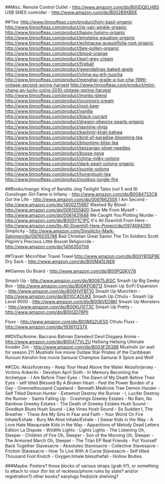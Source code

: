 ##Misc:
Remote Control Outlet - http://www.amazon.com/dp/B00DQELHBS
USB SNES controller - http://www.amazon.com/dp/B002B9XB0E


##Tea:
http://www.tinroofteas.com/product/holy-basil-organic
http://www.tinroofteas.com/product/rip-van-winkle-organic
http://www.tinroofteas.com/product/happy-tummy-organic
http://www.tinroofteas.com/product/einsteins-equation-organic
http://www.tinroofteas.com/product/echinacea-augustifolia-root-organic
http://www.tinroofteas.com/product/bee-pollen-organic
http://www.tinroofteas.com/product/blood-orange
http://www.tinroofteas.com/product/earl-grey-cream
http://www.tinroofteas.com/product/fireball
http://www.tinroofteas.com/product/gwendalinas-baked-apple
http://www.tinroofteas.com/product/china-pu-erh-tuocha
http://www.tinroofteas.com/product/menghai-grade-a-tuo-cha-1996-vintage-second-spring-harvest
http://www.tinroofteas.com/product/mini-chang-an-lucky-coins-2010-vintage-spring-harvest
http://www.tinroofteas.com/product/monks-blend
http://www.tinroofteas.com/product/oconnors-cream
http://www.tinroofteas.com/product/root-beer
http://www.tinroofteas.com/product/vanilla
http://www.tinroofteas.com/product/black-currant
http://www.tinroofteas.com/product/dragon-pheonix-pearls-organic
http://www.tinroofteas.com/product/jasmine-rings
http://www.tinroofteas.com/product/kashmir-khali-kahwa
http://www.tinroofteas.com/product/bird-of-paradise-blooming-tea
http://www.tinroofteas.com/product/blooming-bliss-tea
http://www.tinroofteas.com/product/tanzanian-silver-needles
http://www.tinroofteas.com/product/bossa-nova
http://www.tinroofteas.com/product/china-milky-oolong
http://www.tinroofteas.com/product/dark-pearl-oolong-organic
http://www.tinroofteas.com/product/purple-oolong
http://www.tinroofteas.com/product/honeybush-tea
http://www.tinroofteas.com/product/rooibos-jungle-fire

##Books/manga:
King of Bandits Jing Twilight Tales (vol 5 and 6)
Gunslinger Girl
Fame is Infamy - http://www.amazon.com/dp/B0084733C8
Got the Life - http://www.amazon.com/dp/006166250X
I Am Second - http://www.amazon.com/dp/1400275997
Washed By Blood - http://www.amazon.com/dp/0061555800
Save Me From Myself - http://www.amazon.com/dp/0061431648
We Caught You Plotting Murder - http://www.amazon.com/dp/B000Y1C1PC
It's All Downhill From Here - http://www.amazon.com/Its-All-Downhill-Here-Project/dp/0974694290
Simplicity - http://www.amazon.com/Simplicity-Mark-Salomon/dp/0976035766
Bad Christian Great Savior
The Tin Soldiers
Scott Pilgrim's Precious Little Boxset
Religiocide - http://www.amazon.com/dp/1456350706


##Travel:
Microfiber Travel Towel http://www.amazon.com/dp/B00YB1QP9E
Dry Sack - http://www.amazon.com/dp/B00M45LNE6


##Games
Go Board - http://www.amazon.com/dp/B00PQSKV78

Smash Up - http://www.amazon.com/dp/B00875JE0C
Smash Up Big Geeky Box - http://www.amazon.com/dp/B00KPOB712
Smash Up SciFi Expansion - http://www.amazon.com/dp/B00HVFBT1G
Smash Up Munchkin - http://www.amazon.com/dp/B010C4OUKE
Smash Up Cthulu - 
Smash Up Level 9000 - http://www.amazon.com/dp/B00BVED8KI
Smash Up Monsters - http://www.amazon.com/dp/B00KU10T3C
Smash Up Pretty - http://www.amazon.com/dp/B00QD78PII

Fluxx - http://www.amazon.com/dp/B00MQ2UESS
Cthulu Fluxx - http://www.amazon.com/dp/193611237X


##DVDs/Anime:
Baccano
Batman
Daredevil
Devil
Disgaea Anime - http://www.amazon.com/dp/B00477VLZU
Hellsing
Hellsing Ultimate
Invader Zim - http://www.amazon.com/dp/B003F26388
Mushishi (or wait for season 2?)
Mushishi live movie
Outlaw Star
Pirates of the Caribbean
Rurouni Kenshin live movie
Samurai Champloo
Samurai X
Spice and Wolf


##CDs:
Akissforjersey - Keep Your Head Above the Water
Akissforjersey - Victims
Anberlin - Devotion
April Sixth - In Memory
Becoming the Archetype - I Am
Before Their Eyes - The Dawn of My Death
Before Their Eyes - self titled
Blessed By A Broken Heart - Feel the Power
Burden of a Day - Oneonethousand
Copeland - Beneath Medicine Tree
Demon Hunder - Self Titled
Demon Hunter - Extremist
Destroy the Runner - I, Lucifer
Destroy the Runner - Saints
Falling Up - Crashings
Greeley Estates - No Rain, No Rainbow
Greeley Estates - The Death of Greeley Estates
Hush Sound - Goodbye Blues
Hush Sound - Like Vines
Hush Sound - So Sudden
I, The Breather - These Are My Sins
In Fear and Faith - Your World On Fire
Inhale/Exhale - Bury Me Alive
Inhale/Exhale - I Swear
Kids in the Way - A Love Hate Masqurade
Kids in the Way - Apparitions of Melody Dead Letters Edition
La Dispute - Wildlife
Lights - Lights
Lights - The Listening
Oh, Sleeper - Children of Fire
Oh, Sleeper - Son of the Morning
Oh, Sleeper - The Armored March
Oh, Sleeper - The Titan EP
Real Friends - Put Yourself Back Together
Stavesacre - Absolutes
Stavesacre - Collective
Stavesacre - Friction
Stavesacre - How To Live With A Curse
Stavesacre - Self titled
Thousand Foot Krutch - Oxygen:Inhale
blessthefall - Hollow Bodies

###Maybe:
Posters?
those blocks of various straps (grab it?), or something to attach to visor (for list of reckless/phone rules by state? and/or registration?)
other books?
earplugs
find/pick shelving?
